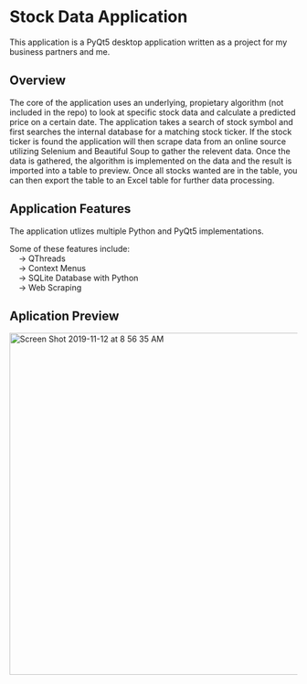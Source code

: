 # Stock Data Application

This application is a PyQt5 desktop application written as a project for my business partners and me. 

## Overview

The core of the application uses an underlying, propietary algorithm (not included in the repo) to look at specific stock data and calculate a predicted price on a certain date.
The application takes a search of stock symbol and first searches the internal database for a matching stock ticker. If the stock ticker is found the 
application will then scrape data from an online source utilizing Selenium and Beautiful Soup to gather the relevent data. Once the data is gathered,
the algorithm is implemented on the data and the result is imported into a table to preview. Once all stocks wanted are in the table, you can then export the table to an Excel table for further data processing.

## Application Features

The application utlizes multiple Python and PyQt5 implementations. 

Some of these features include:  
&nbsp;&nbsp;&nbsp;&nbsp;-> QThreads  
&nbsp;&nbsp;&nbsp;&nbsp;-> Context Menus  
&nbsp;&nbsp;&nbsp;&nbsp;-> SQLite Database with Python  
&nbsp;&nbsp;&nbsp;&nbsp;-> Web Scraping  

## Aplication Preview
<img width="599" alt="Screen Shot 2019-11-12 at 8 56 35 AM" src="https://user-images.githubusercontent.com/40766640/68682792-4d7d2080-052b-11ea-8d08-d16da62d9916.png">
